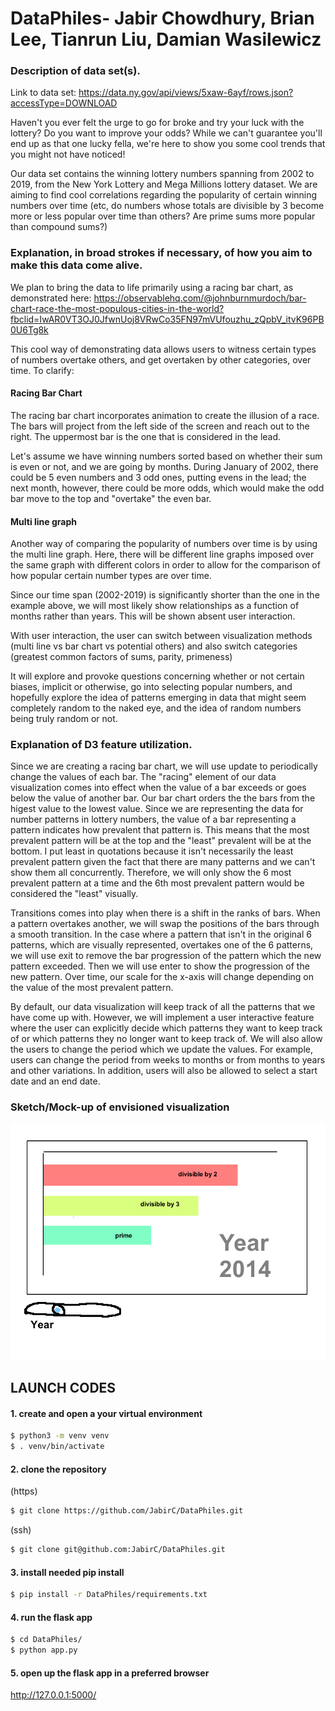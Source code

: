 # DataPhiles- Jabir Chowdhury, Brian Lee, Tianrun Liu, Damian Wasilewicz


### Description of data set(s).

Link to data set: https://data.ny.gov/api/views/5xaw-6ayf/rows.json?accessType=DOWNLOAD

Haven't you ever felt the urge to go for broke and try your luck with the lottery? Do you want to improve your odds?
While we can't guarantee you'll end up as that one lucky fella, we're here to show you some cool trends that you might not have noticed! 

Our data set contains the winning lottery numbers spanning from 2002 to 2019, from the New York Lottery and Mega Millions lottery dataset. 
We are aiming to find cool correlations regarding the popularity of certain winning numbers over time (etc, do numbers whose totals are divisible by 3 become more or less popular over time than others? Are prime sums more popular than compound sums?) 

### Explanation, in broad strokes if necessary, of how you aim to make this data come alive.

We plan to bring the data to life primarily using a racing bar chart, as demonstrated here: 
https://observablehq.com/@johnburnmurdoch/bar-chart-race-the-most-populous-cities-in-the-world?fbclid=IwAR0VT3OJ0JfwnUoj8VRwCo35FN97mVUfouzhu_zQpbV_itvK96PB0U6Tg8k

This cool way of demonstrating data allows users to witness certain types of numbers overtake others, and get overtaken by other categories, over time. To clarify:

#### Racing Bar Chart
The racing bar chart incorporates animation to create the illusion of a race. The bars will project from the left side of the screen and reach out to the right. The uppermost bar is the one that is considered in the lead. 

Let's assume we have winning numbers sorted based on whether their sum is even or not, and we are going by months. During January of 2002, there could be 5 even numbers and 3 odd ones, putting evens in the lead; the next month, however, there could be more odds, which would make the odd bar move to the top and "overtake" the even bar.

#### Multi line graph
Another way of comparing the popularity of numbers over time is by using the multi line graph. Here, there will be different line graphs imposed over the same graph with different colors in order to allow for the comparison of how popular certain number types are over time. 

Since our time span (2002-2019) is significantly shorter than the one in the example above, we will most likely show relationships as a function of months rather than years. 
This will be shown absent user interaction.

With user interaction, the user can switch between visualization methods (multi line vs bar chart vs potential others) and also switch categories (greatest common factors of sums, parity, primeness)  


It will explore and provoke questions concerning whether or not certain biases, implicit or otherwise, go into selecting popular numbers, and hopefully explore the idea of patterns emerging in data that might seem completely random to the naked eye, and the idea of random numbers being truly random or not. 

### Explanation of D3 feature utilization.

Since we are creating a racing bar chart, we will use update to periodically change the values of each bar. The "racing" element of our data visualization comes into effect when the value of a bar exceeds or goes below the value of another bar. Our bar chart orders the the bars from the higest value to the lowest value. Since we are representing the data for number patterns in lottery numbers, the value of a bar representing a pattern indicates how prevalent that pattern is. This means that the most prevalent pattern will be at the top and the "least" prevalent will be at the bottom. I put least in quotations because it isn't necessarily the least prevalent pattern given the fact that there are many patterns and we can't show them all concurrently. Therefore, we will only show the 6 most prevalent pattern at a time and the 6th most prevalent pattern would be considered the "least" visually.

Transitions comes into play when there is a shift in the ranks of bars. When a pattern overtakes another, we will swap the positions of the bars through a smooth transition. In the case where a pattern that isn't in the original 6 patterns, which are visually represented, overtakes one of the 6 patterns, we will use exit to remove the bar progression of the pattern which the new pattern exceeded. Then we will use enter to show the progression of the new pattern. Over time, our scale for the x-axis will change depending on the value of the most prevalent pattern.

By default, our data visualization will keep track of all the patterns that we have come up with. However, we will implement a user interactive feature where the user can explicitly decide which patterns they want to keep track of or which patterns they no longer want to keep track of. We will also allow the users to change the period which we update the values. For example, users can change the period from weeks to months or from months to years and other variations. In addition, users will also be allowed to select a start date and an end date.

### Sketch/Mock-up of envisioned visualization
![alt text](https://raw.githubusercontent.com/jabirC/DataPhiles/master/mockup.png)

## LAUNCH CODES
#### 1. create and open a your virtual environment
```bash
$ python3 -m venv venv
$ . venv/bin/activate
```
#### 2. clone the repository
(https)
```bash
$ git clone https://github.com/JabirC/DataPhiles.git
```
(ssh)
```bash
$ git clone git@github.com:JabirC/DataPhiles.git
```
#### 3. install needed pip install
``` bash
$ pip install -r DataPhiles/requirements.txt
```
#### 4. run the flask app
```bash
$ cd DataPhiles/
$ python app.py
```
#### 5. open up the flask app in a preferred browser
<http://127.0.0.1:5000/>

